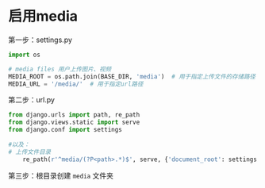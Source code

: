 # 启用media

第一步：settings.py
```python
import os

# media files 用户上传图片、视频
MEDIA_ROOT = os.path.join(BASE_DIR, 'media')  # 用于指定上传文件的存储路径
MEDIA_URL = '/media/'  # 用于指定url路径
```
第二步：url.py
```python
from django.urls import path, re_path
from django.views.static import serve
from django.conf import settings
 
#以及：
# 上传文件目录
    re_path(r'^media/(?P<path>.*)$', serve, {'document_root': settings.MEDIA_ROOT}, name='media'),
```
第三步：根目录创建 `media` 文件夹